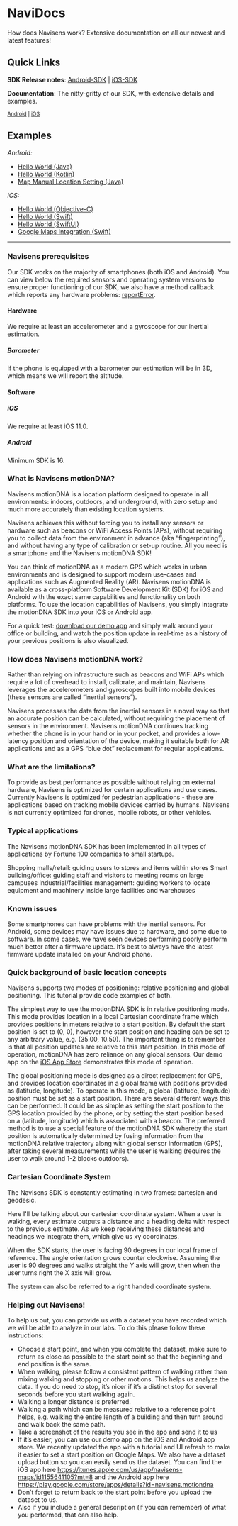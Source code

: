 # NaviDocs
How does Navisens work? Extensive documentation on all our newest and latest features!

## Quick Links

**SDK Release notes**: [Android-SDK](https://github.com/navisens/Android-SDK/releases) | [iOS-SDK](https://github.com/navisens/iOS-SDK/releases)

**Documentation**: The nitty-gritty of our SDK, with extensive details and examples.

<sup>[Android](/API.Android.md) | [iOS](/API.iOS.md)</sup>

## Examples

*Android:*
* [Hello World (Java)](https://github.com/navisens/android-app-helloworld)
* [Hello World (Kotlin)](https://github.com/navisens/android-app-helloworld-kotlin)
* [Map Manual Location Setting (Java)](https://github.com/navisens/android-app-map-manual-location)

*iOS:*
* [Hello World (Objective-C)](https://github.com/navisens/iOS-app-helloworld)
* [Hello World (Swift)](https://github.com/navisens/iOS-app-helloworld-swift)
* [Hello World (SwiftUI)](https://github.com/navisens/ios-app-helloworld-swiftui)
* [Google Maps Integration (Swift)](https://github.com/navisens/ios-googlemaps-motiondna-integration)

-----

### Navisens prerequisites

Our SDK works on the majority of smartphones (both iOS and Android). You can view below the required sensors and operating system versions to ensure proper functioning of our SDK, we also have a method callback which reports any hardware problems: [reportError](https://github.com/navisens/NaviDocs/blob/master/API.Android.md#void-reporterrorerrorcode-errorcode-string-errordescription).

#### Hardware

We require at least an accelerometer and a gyroscope for our inertial estimation.

##### Barometer

If the phone is	equipped with a	barometer our estimation will be in 3D, which means we will report the altitude.

#### Software

##### iOS

We require at least iOS 11.0.

##### Android

Minimum SDK is 16.

### What is Navisens motionDNA?
Navisens motionDNA is a location platform designed to operate in all environments: indoors, outdoors, and underground, with zero setup and much more accurately than existing location systems. 

Navisens achieves this without forcing you to install any sensors or hardware such as beacons or WiFi Access Points (APs), without requiring you to collect data from the environment in advance (aka “fingerprinting”), and without having any type of calibration or set-up routine. All you need is a smartphone and the Navisens motionDNA SDK!

You can think of motionDNA as a modern GPS which works in urban environments and is designed to support modern use-cases and applications such as Augmented Reality (AR). Navisens motionDNA is available as a cross-platform Software Development Kit (SDK) for iOS and Android with the exact same capabilities and functionality on both platforms. To use the location capabilities of Navisens, you simply integrate the motionDNA SDK into your iOS or Android app.

For a quick test: [download our demo app](https://itunes.apple.com/us/app/navisens-indoor-location/id1224813390) and simply walk around your office or building, and watch the position update in real-time as a history of your previous positions is also visualized.

### How does Navisens motionDNA work?
Rather than relying on infrastructure such as beacons and WiFi APs which require a lot of overhead to install, calibrate, and maintain, Navisens leverages the accelerometers and gyroscopes built into mobile devices (these sensors are called “inertial sensors”). 

Navisens processes the data from the inertial sensors in a novel way so that an accurate position can be calculated, without requiring the placement of sensors in the environment. Navisens motionDNA continues tracking whether the phone is in your hand or in your pocket, and provides a low-latency position and orientation of the device, making it suitable both for AR applications and as a GPS “blue dot” replacement for regular applications.

### What are the limitations?
To provide as best performance as possible without relying on external hardware, Navisens is optimized for certain applications and use cases. Currently Navisens is optimized for pedestrian applications - these are applications based on tracking mobile devices carried by humans. Navisens is not currently optimized for drones, mobile robots, or other vehicles.

### Typical applications
The Navisens motionDNA SDK has been implemented in all types of applications by Fortune 100 companies to small startups. 

Shopping malls/retail: guiding users to stores and items within stores
Smart building/office: guiding staff and visitors to meeting rooms on large campuses
Industrial/facilities management: guiding workers to locate equipment and machinery inside large facilities and warehouses

### Known issues
Some smartphones can have problems with the inertial sensors. For Android, some devices may have issues due to hardware, and some due to software. In some cases, we have seen devices performing poorly perform much better after a firmware update. It’s best to always have the latest firmware update installed on your Android phone.

### Quick background of basic location concepts
Navisens supports two modes of positioning: relative positioning and global positioning. This tutorial provide code examples of both.

The simplest way to use the motionDNA SDK is in relative positioning mode. This mode provides location in a local Cartesian coordinate frame which provides positions in meters relative to a start position. By default the start position is set to (0, 0), however the start position and heading can be set to any arbitrary value, e.g. (35.00, 10.50). The important thing is to remember is that all position updates are relative to this start position. In this mode of operation, motionDNA has zero reliance on any global sensors. Our demo app on the [iOS App Store](https://itunes.apple.com/us/app/navisens-indoor-location/id1224813390) demonstrates this mode of operation.

The global positioning mode is designed as a direct replacement for GPS, and provides location coordinates in a global frame with positions provided as (latitude, longitude). To operate in this mode, a global (latitude, longitude) position must be set as a start position. There are several different ways this can be performed. It could be as simple as setting the start position to the GPS location provided by the phone, or by setting the start position based on a (latitude, longitude) which is associated with a beacon. The preferred method is to use a special feature of the motionDNA SDK whereby the start position is automatically determined by fusing information from the motionDNA relative trajectory along with global sensor information (GPS), after taking several measurements while the user is walking (requires the user to walk around 1-2 blocks outdoors). 

### Cartesian Coordinate System

The Navisens SDK is constantly estimating in two frames: cartesian and geodesic.

Here I'll be talking about our cartesian coordinate system. When a user is walking, every
estimate outputs a distance and a heading delta with respect to the previous estimate.
As we keep receiving these distances and headings we integrate them, which give us xy coordinates.

When the SDK starts, the user is facing 90 degrees in our local frame of reference. The angle
orientation grows counter clockwise.
Assuming the user is 90 degrees and walks straight the Y axis will grow, then when the user 
turns right the X axis will grow.

The system can also be referred to a right handed coordinate system.


### Helping out Navisens!
To help us out, you can provide us with a dataset you have recorded which we will be able to analyze in our labs. To do this please follow these instructions:
* Choose a start point, and when you complete the dataset, make sure to return as close as possible to the start point so that the beginning and end position is the same.
* When walking, please follow a consistent pattern of walking rather than mixing walking and stopping or other motions. This helps us analyze the data. If you do need to stop, it’s nicer if it’s a distinct stop for several seconds before you start walking again.
* Walking a longer distance is preferred.
* Walking a path which can be measured relative to a reference point helps, e.g. walking the entire length of a building and then turn around and walk back the same path.
* Take a screenshot of the results you see in the app and send it to us
* If it’s easier, you can use our demo app on the iOS and Android app store. We recently updated the app with a tutorial and UI refresh to make it easier to set a start position on Google Maps. We also have a dataset upload button so you can easily send us the dataset. You can find the iOS app here https://itunes.apple.com/us/app/navisens-maps/id1155641105?mt=8 and the Android app here https://play.google.com/store/apps/details?id=navisens.motiondna
* Don’t forget to return back to the start point before you upload the dataset to us.
* Also if you include a general description (if you can remember) of what you performed, that can also help.
